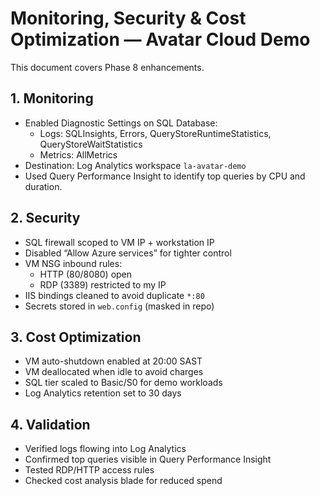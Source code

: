 # Monitoring, Security & Cost Optimization — Avatar Cloud Demo

This document covers Phase 8 enhancements.

## 1. Monitoring
- Enabled Diagnostic Settings on SQL Database:
  - Logs: SQLInsights, Errors, QueryStoreRuntimeStatistics, QueryStoreWaitStatistics
  - Metrics: AllMetrics
- Destination: Log Analytics workspace `la-avatar-demo`
- Used Query Performance Insight to identify top queries by CPU and duration.

## 2. Security
- SQL firewall scoped to VM IP + workstation IP
- Disabled “Allow Azure services” for tighter control
- VM NSG inbound rules:
  - HTTP (80/8080) open
  - RDP (3389) restricted to my IP
- IIS bindings cleaned to avoid duplicate `*:80`
- Secrets stored in `web.config` (masked in repo)

## 3. Cost Optimization
- VM auto-shutdown enabled at 20:00 SAST
- VM deallocated when idle to avoid charges
- SQL tier scaled to Basic/S0 for demo workloads
- Log Analytics retention set to 30 days

## 4. Validation
- Verified logs flowing into Log Analytics
- Confirmed top queries visible in Query Performance Insight
- Tested RDP/HTTP access rules
- Checked cost analysis blade for reduced spend
